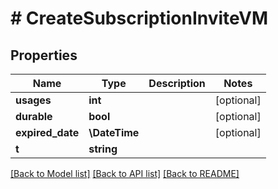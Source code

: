# # CreateSubscriptionInviteVM

## Properties

Name | Type | Description | Notes
------------ | ------------- | ------------- | -------------
**usages** | **int** |  | [optional]
**durable** | **bool** |  | [optional]
**expired_date** | **\DateTime** |  | [optional]
**t** | **string** |  |

[[Back to Model list]](../../README.md#models) [[Back to API list]](../../README.md#endpoints) [[Back to README]](../../README.md)
